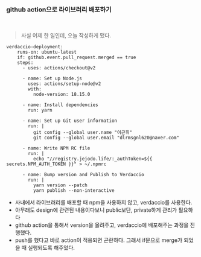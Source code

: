 ### github action으로 라이브러리 배포하기

<br>

> 사실 어제 한 일인데, 오늘 작성하게 됐다.

```YML
verdaccio-deployment:
    runs-on: ubuntu-latest
    if: github.event.pull_request.merged == true
    steps:
      - uses: actions/checkout@v2

      - name: Set up Node.js
        uses: actions/setup-node@v2
        with:
          node-version: 18.15.0

      - name: Install dependencies
        run: yarn

      - name: Set up Git user information
        run: |
          git config --global user.name "이근휘"
          git config --global user.email "dlrmsgnl620@naver.com"

      - name: Write NPM RC file
        run: |
          echo "//registry.jejodo.life/:_authToken=${{ secrets.NPM_AUTH_TOKEN }}" > ~/.npmrc

      - name: Bump version and Publish to Verdaccio
        run: |
          yarn version --patch
          yarn publish --non-interactive
```

- 사내에서 라이브러리를 배포할 때 npm을 사용하지 않고, verdaccio를 사용한다.
- 아무래도 design에 관련된 내용이다보니 public보단, private하게 관리가 필요하다
- github action을 통해서 version을 올려주고, verdaccio에 배포해주는 과정을 진행했다.
- push를 했다고 바로 action이 적용되면 곤란하다. 그래서 if문으로 merge가 되었을 때 실행되도록 해주었다.
